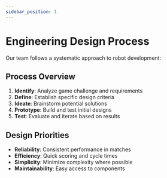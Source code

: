 ```yaml
---
sidebar_position: 1
---
```


# Engineering Design Process

Our team follows a systematic approach to robot development:

## Process Overview
1. **Identify**: Analyze game challenge and requirements
2. **Define**: Establish specific design criteria
3. **Ideate**: Brainstorm potential solutions
4. **Prototype**: Build and test initial designs
5. **Test**: Evaluate and iterate based on results

## Design Priorities
- **Reliability**: Consistent performance in matches
- **Efficiency**: Quick scoring and cycle times
- **Simplicity**: Minimize complexity where possible
- **Maintainability**: Easy access to components 